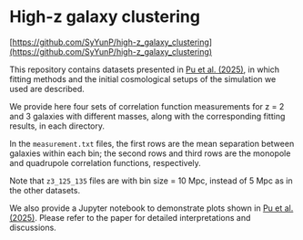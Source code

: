 # High-z galaxy clustering

[https://github.com/SyYunP/high-z_galaxy_clustering](https://github.com/SyYunP/high-z_galaxy_clustering)

This repository contains datasets presented in [Pu et al. (2025)](https://doi.org/10.48550/arXiv.2410.02524), in which fitting methods and the initial cosmological setups of the simulation we used are described.

We provide here four sets of correlation function measurements for z = 2 and 3 galaxies with different masses, along with the corresponding fitting results, in each directory. 

In the `measurement.txt` files, the first rows are the mean separation between galaxies within each bin; the second rows and third rows are the monopole and quadrupole correlation functions, respectively. 

Note that `z3_125_135` files are with bin size = 10 Mpc, instead of 5 Mpc as in the other datasets.

We also provide a Jupyter notebook to demonstrate plots shown in [Pu et al. (2025)](https://doi.org/10.48550/arXiv.2410.02524). Please refer to the paper for detailed interpretations and discussions.
